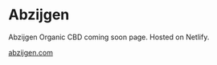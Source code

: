 # Abzijgen

Abzijgen Organic CBD coming soon page. Hosted on Netlify.

[abzijgen.com](https://abzijgen.com/)
